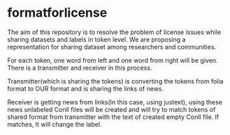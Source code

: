 # formatforlicense

The aim of this repository is to resolve the problem of license issues while sharing datasets and labels in token level. We are proposing a representation for sharing dataset among researchers and communities.

For each token, one word from left and one word from right will be given. There is a transmitter and receiver in this process.

Transmitter(which is sharing the tokens) is converting the tokens from folia format to OUR format and is sharing the links of news.

Receiver is getting news from links(In this case, using  justext), using these news unlabeled Conll files will be created and will try to match tokens of shared format from transmitter with the text of created empty Conll file. If matches, It will change the label.
